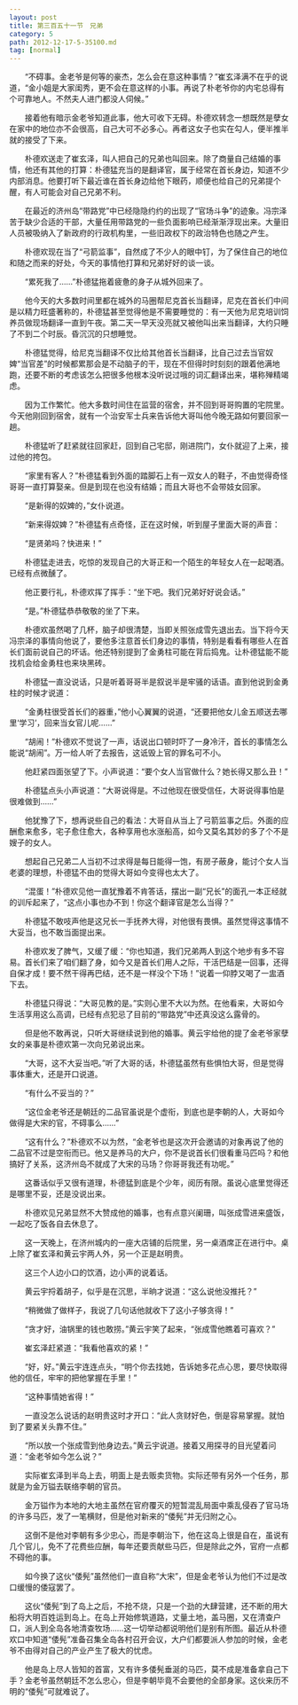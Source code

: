 ```yaml
---
layout: post
title: 第三百五十一节　兄弟
category: 5
path: 2012-12-17-5-35100.md
tag: [normal]
---
```


　　“不碍事。金老爷是何等的豪杰，怎么会在意这种事情？”崔玄泽满不在乎的说道，“金小姐是大家闺秀，更不会在意这样的小事。再说了朴老爷你的内宅总得有个可靠地人。不然夫人进门都没人伺候。”

　　接着他有暗示金老爷知道此事，他大可收下无碍。朴德欢转念一想既然是孽女在家中的地位亦不会很高，自己大可不必多心。再者这女子也实在勾人，便半推半就的接受了下来。

　　朴德欢送走了崔玄泽，叫人把自己的兄弟也叫回来。除了商量自己结婚的事情，他还有其他的打算：朴德猛充当的是翻译官，属于经常在首长身边，知道不少内部消息。他要打听下最近谁在首长身边给他下眼药，顺便也给自己的兄弟提个醒，有人可能会对自己兄弟不利。

　　在最近的济州岛“带路党”中已经隐隐约约的出现了“官场斗争”的迹象。冯宗泽苦于缺少合适的干部，大量任用带路党的一些负面影响已经渐渐浮现出来。大量旧人员被吸纳入了新政府的行政机构里，一些旧政权下的政治特色也随之产生。

　　朴德欢现在当了“弓箭监事”，自然成了不少人的眼中钉，为了保住自己的地位和随之而来的好处，今天的事情他打算和兄弟好好的谈一谈。

　　“累死我了……”朴德猛拖着疲惫的身子从城外回来了。

　　他今天的大多数时间里都在城外的马圈帮尼克首长当翻译，尼克在首长们中间是以精力旺盛著称的，朴德猛甚至觉得他是不需要睡觉的：有一天他为尼克培训饲养员做现场翻译一直到午夜。第二天一早天没亮就又被他叫出来当翻译，大约只睡了不到二个时辰。昏沉沉的只想睡觉。

　　朴德猛觉得，给尼克当翻译不仅比给其他首长当翻译，比自己过去当官奴婢“当官差”的时候都累那会是不动脑子的干，现在不但得时时刻刻的跟着他满地跑，还要不断的考虑该怎么把很多他根本没听说过哦的词汇翻译出来，堪称殚精竭虑。

　　因为工作繁忙。他大多数时间住在监营的宿舍，并不回到哥哥购置的宅院里。今天他刚回到宿舍，就有一个治安军士兵来告诉他大哥叫他今晚无路如何要回家一趟。

　　朴德猛听了赶紧就往回家赶，回到自己宅邸，刚进院门，女仆就迎了上来，接过他的挎包。

　　“家里有客人？”朴德猛看到外面的踏脚石上有一双女人的鞋子，不由觉得奇怪哥哥一直打算娶亲。但是到现在也没有结婚；而且大哥也不会带妓女回家。

　　“是新得的奴婢的，”女仆说道。

　　“新来得奴婢？”朴德猛有点奇怪，正在这时候，听到屋子里面大哥的声音：

　　“是贤弟吗？快进来！”

　　朴德猛走进去，吃惊的发现自己的大哥正和一个陌生的年轻女人在一起喝酒。已经有点微醺了。

　　他正要行礼，朴德欢挥了挥手：“坐下吧。我们兄弟好好说会话。”

　　“是。”朴德猛恭恭敬敬的坐了下来。

　　朴德欢虽然喝了几杯，脑子却很清楚，当即关照张成雪先退出去。当下将今天冯宗泽的事情向他说了，要他多注意首长们身边的事情，特别是看看有哪些人在首长们面前说自己的坏话。他还特别提到了金勇柱可能在背后捣鬼。让朴德猛能不能找机会给金勇柱也来块黑砖。

　　朴德猛一直没说话，只是听着哥哥半是叙说半是牢骚的话语。直到他说到金勇柱的时候才说道：

　　“金勇柱很受首长们的器重，”他小心翼翼的说道，“还要把他女儿金五顺送去哪里‘学习’，回来当女官儿呢……”

　　“胡闹！”朴德欢不觉说了一声，话说出口顿时吓了一身冷汗，首长的事情怎么能说“胡闹”。万一给人听了去报告，这诋毁上官的罪名可不小。

　　他赶紧四面张望了下。小声说道：“要个女人当官做什么？她长得又那么丑！”

　　朴德猛点头小声说道：“大哥说得是。不过他现在很受信任，大哥说得事怕是很难做到……”

　　他犹豫了下，想再说些自己的看法：大哥自从当上了弓箭监事之后。外面的应酬愈来愈多，宅子愈住愈大，各种享用也水涨船高，如今又莫名其妙的多了个不是嫂子的女人。

　　想起自己兄弟二人当初不过求得是每日能得一饱，有房子蔽身，能讨个女人当老婆的理想，朴德猛不由的觉得大哥如今变得也太大了。

　　“混蛋！”朴德欢见他一直犹豫着不肯答话，摆出一副“兄长”的面孔一本正经就的训斥起来了，“这点小事也办不到！你这个翻译官是怎么当得？”

　　朴德猛不敢吱声他是这兄长一手抚养大得，对他很有畏惧。虽然觉得这事情不大妥当，也不敢当面提出来。

　　朴德欢发了脾气，又缓了缓：“你也知道，我们兄弟两人到这个地步有多不容易。首长们来了咱们翻了身，如今又是首长们用人之际，干活巴结是一回事，还得自保才成！要不然干得再巴结，还不是一样没个下场！”说着一仰脖又喝了一盅酒下去。

　　朴德猛只得说：“大哥见教的是。”实则心里不大以为然。在他看来，大哥如今生活享用这么高调，已经有点犯忌了目前的“带路党”中还真没这么露骨的。

　　但是他不敢再说，只听大哥继续说到他的婚事。黄云宇给他的提了金老爷家孽女的亲事是朴德欢第一次向兄弟说出来。

　　“大哥，这不大妥当吧。”听了大哥的话，朴德猛虽然有些惧怕大哥，但是觉得事体重大，还是开口说道。

　　“有什么不妥当的？”

　　“这位金老爷还是朝廷的二品官虽说是个虚衔，到底也是李朝的人，大哥如今做得是大宋的官，不碍事么……”

　　“这有什么？”朴德欢不以为然，“金老爷也是这次开会邀请的对象再说了他的二品官不过是空衔而已。他又是养马的大户，你不是说首长们很看重马匹吗？和他搞好了关系，这济州岛不就成了大宋的马场？你哥哥我还有功呢。”

　　这番话似乎又很有道理，朴德猛到底是个少年，阅历有限。虽说心底里觉得还是哪里不妥，还是没说出来。

　　朴德欢见兄弟显然不大赞成他的婚事，也有点意兴阑珊，叫张成雪进来盛饭，一起吃了饭各自去休息了。

　　这一天晚上，在济州城内的一座大店铺的后院里，另一桌酒席正在进行中。桌上除了崔玄泽和黄云宇两人外，另一个正是赵明贵。

　　这三个人边小口的饮酒，边小声的说着话。

　　黄云宇捋着胡子，似乎是在沉思，半晌才说道：“这么说他没推托？”

　　“稍微做了做样子，我说了几句话他就收下了这小子够贪得！”

　　“贪才好，油锅里的钱也敢捞。”黄云宇笑了起来，“张成雪他瞧着可喜欢？”

　　崔玄泽赶紧道：“我看他喜欢的紧！”

　　“好，好。”黄云宇连连点头，“明个你去找她，告诉她多花点心思，要尽快取得他的信任，牢牢的把他掌握在手里！”

　　“这种事情她省得！”

　　一直没怎么说话的赵明贵这时才开口：“此人贪财好色，倒是容易掌握。就怕到了要紧关头靠不住。”

　　“所以放一个张成雪到他身边去。”黄云宇说道。接着又用探寻的目光望着问道：“金老爷如今怎么说？”

　　实际崔玄泽到半岛上去，明面上是去贩卖货物。实际还带有另外一个任务，那就是为金万镒去联络李朝的官员。

　　金万镒作为本地的大地主虽然在官府覆灭的短暂混乱局面中乘乱侵吞了官马场的许多马匹，发了一笔横财，但是他对新来的“倭髡”并无归附之心。

　　这倒不是他对李朝有多少忠心，而是李朝治下，他在这岛上很是自在，虽说有几个官儿，免不了花费些应酬，每年还要贡献些马匹，但是除此之外，官府一点都不碍他的事。

　　如今换了这伙“倭髡”虽然他们一直自称“大宋”，但是金老爷认为他们不过是改口缓慢的倭寇罢了。

　　这伙“倭髡”到了岛上之后，不抢不烧，只是一个劲的大肆营建，还不断的用大船将大明百姓运到岛上。在岛上开始修筑道路，丈量土地，盖马圈，又在清查户口，派人到全岛各地清查牧场……这一切举动都说明他们是别有所图。最近从朴德欢口中知道“倭髡”准备召集全岛各村召开会议，大户们都要派人参加的时候，金老爷不由得对自己的产业产生了极大的忧虑。

　　他是岛上尽人皆知的首富，又有许多倭髡垂涎的马匹，莫不成是准备拿自己下手？金老爷虽然朝廷不怎么忠心，但是李朝毕竟不会要他的全部身家。这伙来历不明的“倭髡”可就难说了。